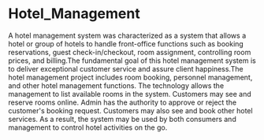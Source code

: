 # Hotel_Management 

A hotel management system was characterized as a system that allows a hotel or group of hotels to handle front-office functions such as booking reservations,
guest check-in/checkout, room assignment, controlling room prices, and billing.The fundamental goal of this hotel management system is to deliver exceptional 
customer service and assure client happiness.The hotel management project includes room booking, personnel management, and other hotel management functions.
The technology allows the management to list available rooms in the system. Customers may see and reserve rooms online. Admin has the authority to approve or
reject the customer's booking request. Customers may also see and book other hotel services. As a result, the system may be used by both consumers and management 
to control hotel activities on the go. 

